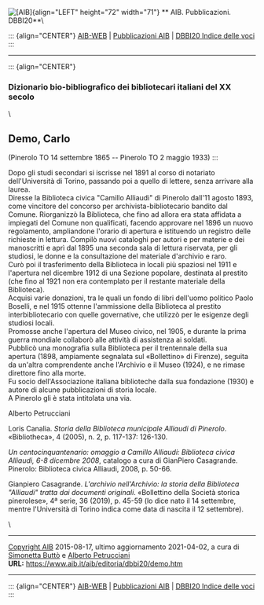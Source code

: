 ![\[AIB\]](/aib/wi/aibv72.gif){align="LEFT" height="72" width="71"}
** AIB. Pubblicazioni. DBBI20**\

::: {align="CENTER"}
[AIB-WEB](/) \| [Pubblicazioni AIB](/pubblicazioni/) \| [DBBI20 Indice
delle voci](dbbi20.htm)
:::

------------------------------------------------------------------------

::: {align="CENTER"}
### Dizionario bio-bibliografico dei bibliotecari italiani del XX secolo

\

## Demo, Carlo

(Pinerolo TO 14 settembre 1865 -- Pinerolo TO 2 maggio 1933)
:::

Dopo gli studi secondari si iscrisse nel 1891 al corso di notariato
dell\'Università di Torino, passando poi a quello di lettere, senza
arrivare alla laurea.\
Diresse la Biblioteca civica \"Camillo Alliaudi\" di Pinerolo dall\'11
agosto 1893, come vincitore del concorso per archivista-bibliotecario
bandito dal Comune. Riorganizzò la Biblioteca, che fino ad allora era
stata affidata a impiegati del Comune non qualificati, facendo approvare
nel 1896 un nuovo regolamento, ampliandone l\'orario di apertura e
istituendo un registro delle richieste in lettura. Compilò nuovi
cataloghi per autori e per materie e dei manoscritti e aprì dal 1895 una
seconda sala di lettura riservata, per gli studiosi, le donne e la
consultazione del materiale d\'archivio e raro.\
Curò poi il trasferimento della Biblioteca in locali più spaziosi nel
1911 e l\'apertura nel dicembre 1912 di una Sezione popolare, destinata
al prestito (che fino al 1921 non era contemplato per il restante
materiale della Biblioteca).\
Acquisì varie donazioni, tra le quali un fondo di libri dell\'uomo
politico Paolo Boselli, e nel 1915 ottenne l\'ammissione della
Biblioteca al prestito interbibliotecario con quelle governative, che
utilizzò per le esigenze degli studiosi locali.\
Promosse anche l\'apertura del Museo civico, nel 1905, e durante la
prima guerra mondiale collaborò alle attività di assistenza ai soldati.\
Pubblicò una monografia sulla Biblioteca per il trentennale della sua
apertura (1898, ampiamente segnalata sul «Bollettino» di Firenze),
seguita da un\'altra comprendente anche l\'Archivio e il Museo (1924), e
ne rimase direttore fino alla morte.\
Fu socio dell\'Associazione italiana biblioteche dalla sua fondazione
(1930) e autore di alcune pubblicazioni di storia locale.\
A Pinerolo gli è stata intitolata una via.

Alberto Petrucciani

Loris Canalia. *Storia della Biblioteca municipale Alliaudi di
Pinerolo*. «Bibliotheca», 4 (2005), n. 2, p. 117-137: 126-130.

*Un centocinquantenario: omaggio a Camillo Alliaudi: Biblioteca civica
Alliaudi, 6-8 dicembre 2008*, catalogo a cura di GianPiero Casagrande.
Pinerolo: Biblioteca civica Alliaudi, 2008, p. 50-66.

Gianpiero Casagrande. *L\'archivio nell\'Archivio: la storia della
Biblioteca \"Alliaudi\" tratta dai documenti originali*. «Bollettino
della Società storica pinerolese», 4ª serie, 36 (2019), p. 45-59 (lo
dice nato il 14 settembre, mentre l\'Università di Torino indica come
data di nascita il 12 settembre).

\

------------------------------------------------------------------------

[Copyright AIB](/su-questo-sito/dichiarazione-di-copyright-aib-web/)
2015-08-17, ultimo aggiornamento 2021-04-02, a cura di [Simonetta
Buttò](/aib/redazione3.htm) e [Alberto
Petrucciani](/su-questo-sito/redazione-aib-web/)\
**URL:** https://www.aib.it/aib/editoria/dbbi20/demo.htm

------------------------------------------------------------------------

::: {align="CENTER"}
[AIB-WEB](/) \| [Pubblicazioni AIB](/pubblicazioni/) \| [DBBI20 Indice
delle voci](dbbi20.htm)
:::
